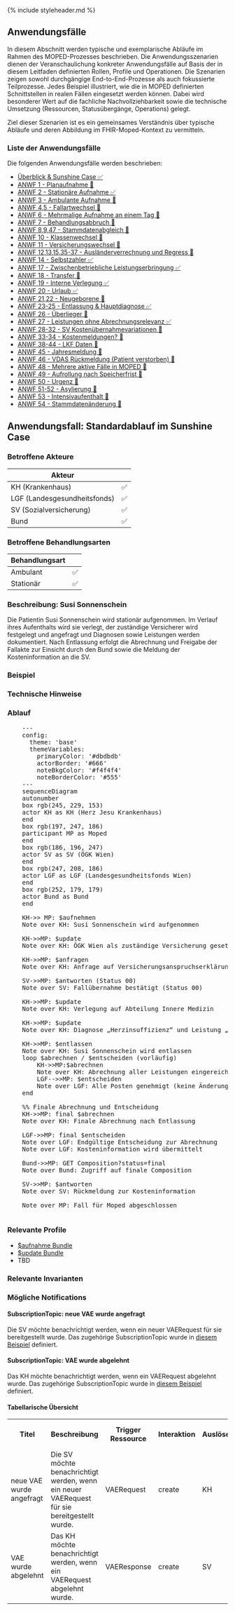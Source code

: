 {% include styleheader.md %}
## Anwendungsfälle
In diesem Abschnitt werden typische und exemplarische Abläufe im Rahmen des MOPED-Prozesses beschrieben. Die Anwendungsszenarien dienen der Veranschaulichung konkreter Anwendungsfälle auf Basis der in diesem Leitfaden definierten Rollen, Profile und Operationen. Die Szenarien zeigen sowohl durchgängige End-to-End-Prozesse als auch fokussierte Teilprozesse. Jedes Beispiel illustriert, wie die in MOPED definierten Schnittstellen in realen Fällen eingesetzt werden können. Dabei wird besonderer Wert auf die fachliche Nachvollziehbarkeit sowie die technische Umsetzung (Ressourcen, Statusübergänge, Operations) gelegt.

Ziel dieser Szenarien ist es ein gemeinsames Verständnis über typische Abläufe und deren Abbildung im FHIR-Moped-Kontext zu vermitteln.

### Liste der Anwendungsfälle

Die folgenden Anwendungsfälle werden beschrieben:

- [Überblick & Sunshine Case ✅](anwendungsfaelle.html)
- [ANWF 1 - Planaufnahme 🔄](AF1.html)
- [ANWF 2 - Stationäre Aufnahme ✅](AF2.html) 
- [ANWF 3 - Ambulante Aufnahme 🔄](AF3.html)
- [ANWF 4,5 - Fallartwechsel 🔄](AF4u5.html)
- [ANWF 6 - Mehrmalige Aufnahme an einem Tag 🔄](AF6.html)
- [ANWF 7 - Behandlungsabbruch 🔄](AF7.html)
- [ANWF 8,9,47 - Stammdatenabgleich 🔄](AF8u9u47.html)
- [ANWF 10 - Klassenwechsel 🔄](AF10.html)
- [ANWF 11 - Versicherungswechsel 🔄](AF11.html)
- [ANWF 12,13,15,35-37 - Ausländerverrechnung und Regress 🔄](AF12.html)
- [ANWF 14 - Selbstzahler ✅](AF14.html)
- [ANWF 17 - Zwischenbetriebliche Leistungserbringung ✅](AF17.html)
- [ANWF 18 - Transfer 🔄](AF18.html)
- [ANWF 19 - Interne Verlegung ✅](AF19.html)
- [ANWF 20 - Urlaub ✅](AF20.html)
- [ANWF 21,22 - Neugeborene 🔄](AF21u22.html)
- [ANWF 23-25 - Entlassung & Hauptdiagnose ✅](AF23bis25.html)
- [ANWF 26 - Überlieger 🔄](AF26.html)
- [ANWF 27 - Leistungen ohne Abrechnungsrelevanz ✅](AF27.html)
- [ANWF 28-32 - SV Kostenübernahmevariationen 🔄](AF28bis32.html)
- [ANWF 33-34 - Kostenmeldungen? 🔄](AF33u34.html)
- [ANWF 38-44 - LKF Daten 🔄](AF38bis44.html)
- [ANWF 45 - Jahresmeldung 🔄](AF45.html)
- [ANWF 46 - VDAS Rückmeldung (Patient verstorben) 🔄](AF46.html)
- [ANWF 48 - Mehrere aktive Fälle in MOPED 🔄](AF48.html)
- [ANWF 49 - Aufrollung nach Speicherfrist 🔄](AF49.html)
- [ANWF 50 - Urgenz 🔄](AF50.html)
- [ANWF 51-52 - Asylierung 🔄](AF51u52.html)
- [ANWF 53 - Intensivaufenthalt 🔄](AF53.html)
- [ANWF 54 - Stammdatenänderung 🔄](AF54.html)



## Anwendungsfall: Standardablauf im Sunshine Case

### Betroffene Akteure

| Akteur            | | 
|-------------------|--------------:|
| KH (Krankenhaus)  |      ✅   |
| LGF (Landesgesundheitsfonds) |  ✅  |
| SV (Sozialversicherung)      |  ✅  |
| Bund         |  ✅  |

### Betroffene Behandlungsarten

| Behandlungsart|  |
|-----------|----:|
| Ambulant  |  ✅ |
| Stationär |  ✅ |


### Beschreibung: Susi Sonnenschein
Die Patientin Susi Sonnenschein wird stationär aufgenommen. Im Verlauf ihres Aufenthalts wird sie verlegt, der zuständige Versicherer wird festgelegt und angefragt und Diagnosen sowie Leistungen werden dokumentiert. Nach Entlassung erfolgt die Abrechnung und Freigabe der Fallakte zur Einsicht durch den Bund sowie die Meldung der Kosteninformation an die SV.

### Beispiel

### Technische Hinweise


### Ablauf 
<pre class="mermaid">
    ---
    config:
      theme: 'base'
      themeVariables:
        primaryColor: '#dbdbdb'         
        actorBorder: '#666'
        noteBkgColor: '#f4f4f4'
        noteBorderColor: '#555'
    ---
    sequenceDiagram
    autonumber
    box rgb(245, 229, 153)
    actor KH as KH (Herz Jesu Krankenhaus)
    end
    box rgb(197, 247, 186)
    participant MP as Moped
    end
    box rgb(186, 196, 247)
    actor SV as SV (ÖGK Wien)
    end
    box rgb(247, 208, 186)
    actor LGF as LGF (Landesgesundheitsfonds Wien)
    end
    box rgb(252, 179, 179) 
    actor Bund as Bund 
    end
    
    KH->> MP: $aufnehmen
    Note over KH: Susi Sonnenschein wird aufgenommen

    KH->>MP: $update
    Note over KH: ÖGK Wien als zuständige Versicherung gesetzt

    KH->>MP: $anfragen
    Note over KH: Anfrage auf Versicherungsanspruchserklärung 

    SV->>MP: $antworten (Status 00)
    Note over SV: Fallübernahme bestätigt (Status 00) 

    KH->>MP: $update
    Note over KH: Verlegung auf Abteilung Innere Medizin 

    KH->>MP: $update
    Note over KH: Diagnose „Herzinsuffizienz“ und Leistung „EKG“ erfasst 

    KH->>MP: $entlassen
    Note over KH: Susi Sonnenschein wird entlassen 
    loop $abrechnen / $entscheiden (vorläufig)
        KH->>MP:$abrechnen 
        Note over KH: Abrechnung aller Leistungen eingereicht
        LGF-->>MP: $entscheiden 
        Note over LGF: Alle Posten genehmigt (keine Änderungen)
    end

    %% Finale Abrechnung und Entscheidung
    KH->>MP: final $abrechnen 
    Note over KH: Finale Abrechnung nach Entlassung

    LGF->>MP: final $entscheiden
    Note over LGF: Endgültige Entscheidung zur Abrechnung 
    Note over LGF: Kosteninformation wird übermittelt 

    Bund->>MP: GET Composition?status=final
    Note over Bund: Zugriff auf finale Composition 

    SV->>MP: $antworten
    Note over SV: Rückmeldung zur Kosteninformation

    Note over MP: Fall für Moped abgeschlossen
    
</pre>


### Relevante Profile
- [$aufnahme Bundle](StructureDefinition-MopedUpdateBundleKH.html)
- [$update Bundle](StructureDefinition-MopedUpdateBundleKH.html)
- TBD

### Relevante Invarianten

### Mögliche Notifications

#### SubscriptionTopic: neue VAE wurde angefragt
Die SV möchte benachrichtigt werden, wenn ein neuer VAERequest für sie bereitgestellt wurde. Das zugehörige SubscriptionTopic wurde in [diesem Beispiel](SubscriptionTopic-neueVAE.html) definiert.

#### SubscriptionTopic: VAE wurde abgelehnt
Das KH möchte benachrichtigt werden, wenn ein VAERequest abgelehnt wurde. Das zugehörige SubscriptionTopic wurde in [diesem Beispiel](SubscriptionTopic-VAEabgelehnt.json.html) definiert.

#### Tabellarische Übersicht

<table class="notification-table">
  <tr>
    <th>Titel</th>
    <th>Beschreibung</th>
    <th>Trigger Ressource</th>
    <th>Interaktion</th>
    <th>Auslöser</th>
    <th>Empfänger</th>
    <th>Beschreibung zusätzlicher Bedingungen</th>
    <th>Relevantes Feld</th>
    <th>Bedingung</th>
  </tr>
  <tr>
    <td>neue VAE wurde angefragt</td>
    <td>Die SV möchte benachrichtigt werden, wenn ein neuer VAERequest für sie bereitgestellt wurde.</td>
    <td>VAERequest</td>
    <td>create</td>
    <td>KH</td>
    <td>SV</td>
    <td>/</td>
    <td>/</td>
    <td>/</td>
  </tr>
   <tr>
    <td>VAE wurde abgelehnt</td>
    <td>Das KH möchte benachrichtigt werden, wenn ein VAERequest abgelehnt wurde.</td>
    <td>VAEResponse</td>
    <td>create</td>
    <td>SV</td>
    <td>KH</td>
    <td>Negative VAE</td>
    <td>VAEResponse.decision</td>
    <td>!= #00 AND != #19</td>
  </tr>
</table>


